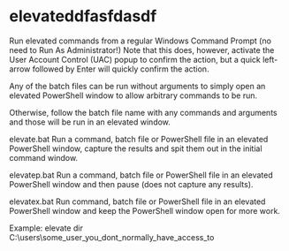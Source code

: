 # elevateddfasfdasdf
Run elevated commands from a regular Windows Command Prompt (no need to Run As Administrator!)
Note that this does, however, activate the User Account Control (UAC) popup to confirm the action, but a quick left-arrow followed by Enter will quickly confirm the action.

Any of the batch files can be run without arguments to simply open an elevated PowerShell window to allow arbitrary commands to be run.

Otherwise, follow the batch file name with any commands and arguments and those will be run in an elevated window.

elevate.bat
Run a command, batch file or PowerShell file in an elevated PowerShell window, capture the results and spit them out in the initial command window.

elevatep.bat
Run a command, batch file or PowerShell file in an elevated PowerShell window and then pause (does not capture any results).

elevatex.bat
Run command, batch file or PowerShell file in an elevated PowerShell window and keep the PowerShell window open for more work.

Example:
elevate dir C:\users\some_user_you_dont_normally_have_access_to
